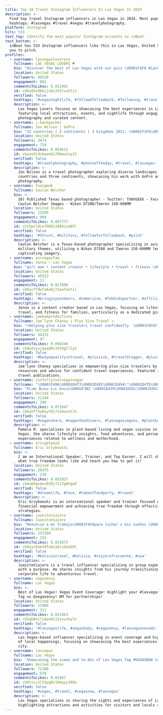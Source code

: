 ```yaml
---
title: Top 10 Travel Instagram Influencers In Las Vegas In 2024
description: >-
  Find top travel Instagram influencers in Las Vegas in 2024. Most popular
  hashtags: #lasvegas #travel #vegas #travelphotography.
platform: Instagram
hits: 533
text_top: Identify the most popular Instagram accounts on inBeat.
text_bottom: >-
  inBeat has 533 Instagram influencers like this in Las Vegas, United States for
  you to pitch.
profiles:
  - username: lasvegasloversnv
    fullname: LAS VEGAS LOVERS ♥️
    bio: "Discover the best of Las Vegas with our pics \U0001F4F8 #LasVegasLovers to be featured \U0001F3E8\U0001F3B0\U0001F3B2 Collaborations \U0001F449 DM \U0001F4E9 Follow \U0001F449 @lasvegasinfo"
    location: United States
    followers: 96520
    engagement: 682
    commentsToLikes: 0.012001
    id: ck0u83v886ijs0i193tsa53j1
    verified: false
    hashtags: '#vegasnightlife, #follow4followback, #following, #travel'
    description: >-
      Las Vegas Lovers focuses on showcasing the best experiences in Las Vegas,
      featuring local attractions, events, and nightlife through engaging
      photography and curated content.
  - username: j.backpacker
    fullname: Jon Wilson | GoPro
    bio: "22 countries | 3 continents | 3 kingdoms 2021: \U0001F1FA\U0001F1F8 Follow my drone account: @PensacolaDrone \U0001F4F8 are mine:@GoPro Hero8/Mavic Mini/Nikon"
    location: United States
    followers: 3474
    engagement: 719
    commentsToLikes: 0.054612
    id: ckaox5tdvbwwe0i78bwutsy23
    verified: false
    hashtags: '#travelphotography, #photooftheday, #travel, #lasvegas'
    description: >-
      Jon Wilson is a travel photographer exploring diverse landscapes across 22
      countries and three continents, showcasing his work with GoPro and drone
      photography.
  - username: txavgeek
    fullname: Caulun Belcher
    bio: >-
      28) Published Texas based photographer - Twitter: TXAVGEEK - Facebook:
      Caulun Belcher Images - Nikon D7200/Tamron 150-600MM
    location: United States
    followers: 22595
    engagement: 408
    commentsToLikes: 0.007777
    id: ck15pcl8vx7h60i1984iim05l
    verified: false
    hashtags: '#thrust, #military, #followforfollowback, #pilot'
    description: >-
      Caulun Belcher is a Texas-based photographer specializing in aviation and
      military themes, utilizing a Nikon D7200 and Tamron 150-600MM lens for
      captivating imagery.
  - username: ourvegasfam
    fullname: Jenna ☼ Las Vegas
    bio: "girl mom • content creator • lifestyle • travel • fitness \U0001F4E9 ourvegasfam@socialmediacollabs.com"
    location: United States
    followers: 45523
    engagement: 11
    commentsToLikes: 0.017698
    id: ck6ucffdwfa6a0j71owfentil
    verified: false
    hashtags: '#bringjoyoutdoors, #immersive, #fabkidspartner, #affiliate'
    description: >-
      Jenna is a content creator based in Las Vegas, focusing on lifestyle,
      travel, and fitness for families, particularly as a dedicated girl mom.
  - username: jaebaeproductions
    fullname: Jae’lynn Chaney | Plus Size Travel ✈️
    bio: "✈️Helping plus size travelers travel confidently ⁣ \U0001FAF6Find me @ JaeBaeOfficial on social⁣ \U0001F495Patreon: FatResourceHub⁣ \U0001F4F0Featured @TravelAndLeisure @CNN"
    location: United States
    followers: 94151
    engagement: 47
    commentsToLikes: 0.098246
    id: ck0w2xyxjqoad0i19tbgll1y2
    verified: false
    hashtags: '#bodyequalityintravel, #plussize, #travelblogger, #plussizetravel'
    description: >-
      Jae’lynn Chaney specializes in empowering plus-size travelers by providing
      resources and advice for confident travel experiences. Featured in major
      travel publications.
  - username: sinfullyrealvegasvegan
    fullname: "\U0001F49A\U0001D473\U0001D482\U0001D494\"\U0001D47D\U0001D486\U0001D488\U0001D482\U0001D48F\"\U0001D473\U0001D48A\U0001D487\U0001D486\U0001F338\U0001D513\U0001D51E\U0001D52A\U0001D522\U0001D529\U0001D51E \U0001D510."
    bio: "Pʟᴀɴᴛ Bᴀsᴇᴅ Lᴀs Vᴇɢᴀs\U0001F3B2 \U0001D439\U0001D45C\U0001D45C\U0001D451\U0001F35D \U0001D43F\U0001D456\U0001D453\U0001D452\U0001D460\U0001D461\U0001D466\U0001D459\U0001D452\U0001F3E1 \U0001D434\U0001D451\U0001D463\U0001D452\U0001D45B\U0001D461\U0001D462\U0001D45F\U0001D452\U0001F3D5\U0001F3DC\U0001F3DE ℳℴ\U0001D4C2\U0001F43E\U0001F469‍\U0001F467‍\U0001F466 \U0001D49E\U0001D4B6\U0001D4C3\U0001D4B8ℯ\U0001D4C7 \U0001F380 \U0001D49Eℬ\U0001D49F \U0001F331\U0001D4DC\U0001D4DC\U0001D4D9 \U0001D57E\U0001D594\U0001D588\U0001D58E\U0001D586\U0001D591 \U0001D578\U0001D58A\U0001D589\U0001D58E\U0001D586 \U0001D578\U0001D586\U0001D593\U0001D586\U0001D58C\U0001D58A\U0001D597\U0001F4BB /\U0001D57B\U0001D58D\U0001D594\U0001D599\U0001D594\U0001D58C \U0001F4F7 \U0001D61A\U0001D630\U0001D62F\U0001D63A \U0001D6087\U0001D62A\U0001D62A \U0001F4F1Galaxy s20\U0001FA90 \U0001D53B\U0001D544 \U0001D557\U0001D560\U0001D563 \U0001D540\U0001D55F\U0001D557\U0001D560"
    location: United States
    followers: 21244
    engagement: 299
    commentsToLikes: 0.071047
    id: ck6uhff5o8syt0j71n6ozxt7n
    verified: false
    hashtags: '#veganshare, #veganfoodlovers, #lasvegasvegans, #plantbased'
    description: >-
      Pamela M. specializes in plant-based living and vegan cuisine in Las
      Vegas. She shares lifestyle insights, food adventures, and personal
      experiences related to wellness and motherhood.
  - username: ericgetpaid
    fullname: Eric Grzybowski
    bio: >-
      I am an International Speaker, Trainer, and Top Earner. I will show you
      what true freedom looks like and teach you how to get it!
    location: United States
    followers: 29375
    engagement: 239
    commentsToLikes: 0.051027
    id: ck6u69qn4ec030j71i7g0hge8
    verified: false
    hashtags: '#dreamlife, #love, #takeoffandparty, #travel'
    description: >-
      Eric Grzybowski is an international speaker and trainer focused on
      financial empowerment and achieving true freedom through effective earning
      strategies.
  - username: juanitoviajero
    fullname: JuanitoViajero
    bio: "Renuncie a mi trabajo\U0001F454para luchar x mis sueños \U0001F465Expediciones Grupales con proposito \U0001F1EE\U0001F1F8\U0001F1EC\U0001F1F7\U0001F1F9\U0001F1F7\U0001F1F9\U0001F1ED\U0001F1FB\U0001F1F3\U0001F1E7\U0001F1F4 ➡️@juanitoxpeditions \U0001F4D6Libro De Gerente a Mochilero\U0001F447"
    location: United States
    followers: 237288
    engagement: 152
    commentsToLikes: 0.015872
    id: ck0vyc81m39fo0i19rid2e59l
    verified: false
    hashtags: '#boliviatravel, #bolivia, #viajerofrecuente, #usa'
    description: >-
      JuanitoViajero is a travel influencer specializing in group expeditions
      with a purpose. He shares insights from his journey transitioning from
      corporate life to adventurous travel.
  - username: vegasenvy
    fullname: Las Vegas
    bio: >-
      Best of Las Vegas! Vegas Event Coverage! Highlight your #lasvegasevents
      Tag us @vegasenvy! DM for partnerships!
    location: United States
    followers: 51986
    engagement: 311
    commentsToLikes: 0.012463
    id: ck5qb0nc7j8ao0i11sovshyln
    verified: false
    hashtags: '#lasvegaslife, #vegasbaby, #vegasenvy, #lasvegasnevada'
    description: >-
      Las Vegas-based influencer specializing in event coverage and highlights
      of local happenings, focusing on showcasing the best experiences in the
      city.
  - username: lasvegas
    fullname: Las Vegas
    bio: 'Showcasing the views and to-dos of Las Vegas Tag #VEGASNOW to be featured!'
    location: United States
    followers: 72380
    engagement: 578
    commentsToLikes: 0.01987
    id: ck0ttcc1723pg0i19mypjd48u
    verified: false
    hashtags: '#vegas, #travel, #vegasnow, #lasvegas'
    description: >-
      Las Vegas specializes in sharing the sights and experiences of Las Vegas,
      highlighting attractions and activities for visitors and locals alike.
---
```


